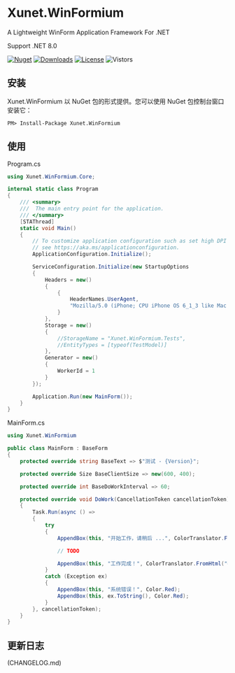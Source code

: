 # Xunet.WinFormium

A Lightweight WinForm Application Framework For .NET

Support .NET 8.0

[![Nuget](https://img.shields.io/nuget/v/Xunet.WinFormium.svg?style=flat-square)](https://www.nuget.org/packages/Xunet.WinFormium)
[![Downloads](https://img.shields.io/nuget/dt/Xunet.WinFormium.svg?style=flat-square)](https://www.nuget.org/stats/packages/Xunet.WinFormium?groupby=Version)
[![License](https://img.shields.io/github/license/shelley-xl/Xunet.WinFormium.svg)](https://github.com/shelley-xl/Xunet.WinFormium/blob/master/LICENSE)
![Vistors](https://visitor-badge.laobi.icu/badge?page_id=https://github.com/shelley-xl/Xunet.WinFormium)

## 安装

Xunet.WinFormium 以 NuGet 包的形式提供。您可以使用 NuGet 包控制台窗口安装它：

```
PM> Install-Package Xunet.WinFormium
```

## 使用

Program.cs

```c#
using Xunet.WinFormium.Core;

internal static class Program
{
    /// <summary>
    ///  The main entry point for the application.
    /// </summary>
    [STAThread]
    static void Main()
    {
        // To customize application configuration such as set high DPI settings or default font,
        // see https://aka.ms/applicationconfiguration.
        ApplicationConfiguration.Initialize();

        ServiceConfiguration.Initialize(new StartupOptions
        {
            Headers = new()
            {
                {
                    HeaderNames.UserAgent,
                    "Mozilla/5.0 (iPhone; CPU iPhone OS 6_1_3 like Mac OS X) AppleWebKit/536.26 (KHTML, like Gecko) Mobile/10B329 MicroMessenger/5.0.1"
                }
            },
            Storage = new()
            {
                //StorageName = "Xunet.WinFormium.Tests",
                //EntityTypes = [typeof(TestModel)]
            },
            Generator = new()
            {
                WorkerId = 1
            }
        });

        Application.Run(new MainForm());
    }
}
```

MainForm.cs

```c#
using Xunet.WinFormium

public class MainForm : BaseForm
{
    protected override string BaseText => $"测试 - {Version}";

    protected override Size BaseClientSize => new(600, 400);

    protected override int BaseDoWorkInterval => 60;

    protected override void DoWork(CancellationToken cancellationToken)
    {
        Task.Run(async () =>
        {
            try
            {
                AppendBox(this, "开始工作，请稍后 ...", ColorTranslator.FromHtml("#1296db"));

                // TODO

                AppendBox(this, "工作完成！", ColorTranslator.FromHtml("#1296db"));
            }
            catch (Exception ex)
            {
                AppendBox(this, "系统错误！", Color.Red);
                AppendBox(this, ex.ToString(), Color.Red);
            }
        }, cancellationToken);
    }
}
```

## 更新日志

(CHANGELOG.md)
